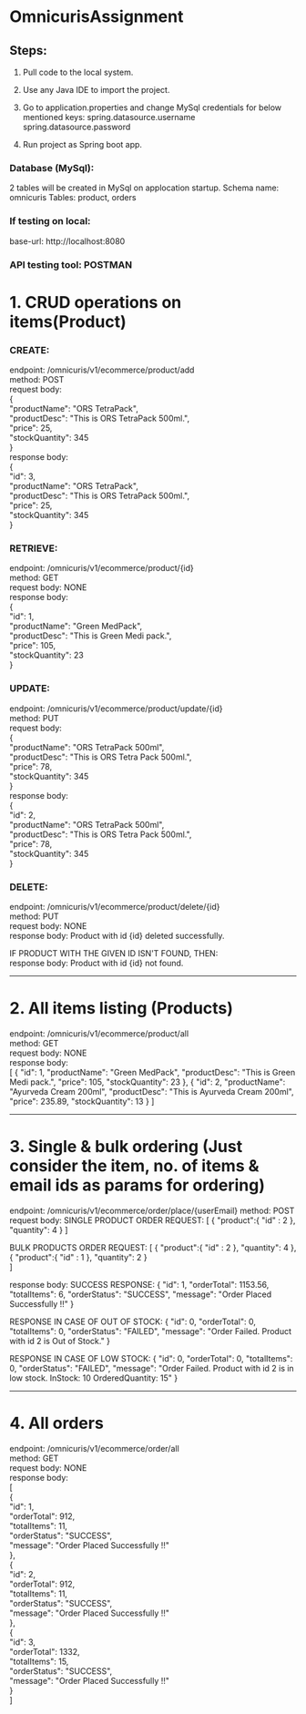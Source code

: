 # OmnicurisAssignment

## Steps:
1) Pull code to the local system.

2) Use any Java IDE to import the project.

3) Go to application.properties and change MySql credentials for below mentioned keys:
spring.datasource.username
spring.datasource.password

4) Run project as Spring boot app.

### Database (MySql):
2 tables will be created in MySql on applocation startup.
Schema name: omnicuris
Tables: product, orders

### If testing on local: 
base-url: http://localhost:8080

### API testing tool: POSTMAN

# 1.    CRUD operations on items(Product)

### CREATE: 
endpoint: /omnicuris/v1/ecommerce/product/add <br/>
method: POST    <br/>
request body:   <br/>
{               <br/>
    "productName": "ORS TetraPack",  <br/>
    "productDesc": "This is ORS TetraPack 500ml.",  <br/>
    "price": 25,   <br/>
    "stockQuantity": 345   <br/>
}   <br/>
response body:   <br/>
{   <br/>
    "id": 3,   <br/>
    "productName": "ORS TetraPack",    <br/>
    "productDesc": "This is ORS TetraPack 500ml.",   <br/>
    "price": 25,     <br/>
    "stockQuantity": 345   <br/>
} <br/>


### RETRIEVE:
endpoint: /omnicuris/v1/ecommerce/product/{id}     <br/>
method: GET    <br/>
request body: NONE    <br/>
response body:   <br/>
{    <br/>
    "id": 1,   <br/>
    "productName": "Green MedPack",   <br/>
    "productDesc": "This is Green Medi pack.",    <br/>
    "price": 105,    <br/>
    "stockQuantity": 23    <br/>
}

### UPDATE:
endpoint: /omnicuris/v1/ecommerce/product/update/{id}    <br/>
method: PUT    <br/>
request body:    <br/>
{    <br/>
       "productName": "ORS TetraPack 500ml",    <br/>
        "productDesc": "This is ORS Tetra Pack 500ml.",    <br/>
        "price": 78,    <br/>
        "stockQuantity": 345    <br/>
}    <br/>
response body:   <br/>
{    <br/>
    "id": 2,   <br/>
    "productName": "ORS TetraPack 500ml",    <br/>
    "productDesc": "This is ORS Tetra Pack 500ml.",    <br/>
    "price": 78,   <br/>
    "stockQuantity": 345    <br/>
}


### DELETE:
endpoint: /omnicuris/v1/ecommerce/product/delete/{id}   <br/>
method: PUT    <br/>
request body: NONE     <br/>
response body: Product with id {id} deleted successfully.   <br/>


IF PRODUCT WITH THE GIVEN ID ISN'T FOUND, THEN:  <br/>
response body: Product with id {id} not found.  <br/>

-------------------------------------------------------------------------------------------------------------
# 2.    All items listing (Products)

endpoint: /omnicuris/v1/ecommerce/product/all     <br/>
method: GET    <br/>
request body: NONE    <br/>
response body:   <br/>
[
    {
        "id": 1,
        "productName": "Green MedPack",
        "productDesc": "This is Green Medi pack.",
        "price": 105,
        "stockQuantity": 23
    },
    {
        "id": 2,
        "productName": "Ayurveda Cream 200ml",
        "productDesc": "This is Ayurveda Cream 200ml",
        "price": 235.89,
        "stockQuantity": 13
    }
]

--------------------------------------------------------------------------------------------------------------

# 3.    Single & bulk ordering (Just consider the item, no. of items & email ids as params for ordering)

endpoint: /omnicuris/v1/ecommerce/order/place/{userEmail}
method: POST
request body: 
SINGLE PRODUCT ORDER REQUEST:
[
{
	"product":{
		"id" : 2
	},
	"quantity": 4
}
]

BULK PRODUCTS ORDER REQUEST:
[
{
	"product":{
		"id" : 2
	},
	"quantity": 4
},
{
	"product":{
		"id" : 1
	},
	"quantity": 2
}	
]

response body:
SUCCESS RESPONSE:
{
    "id": 1,
    "orderTotal": 1153.56,
    "totalItems": 6,
    "orderStatus": "SUCCESS",
    "message": "Order Placed Successfully !!"
}

RESPONSE IN CASE OF OUT OF STOCK:
{
    "id": 0,
    "orderTotal": 0,
    "totalItems": 0,
    "orderStatus": "FAILED",
    "message": "Order Failed. Product with id 2 is Out of Stock."
}

RESPONSE IN CASE OF LOW STOCK:
{
    "id": 0,
    "orderTotal": 0,
    "totalItems": 0,
    "orderStatus": "FAILED",
    "message": "Order Failed. Product with id 2 is in low stock. InStock: 10 OrderedQuantity: 15"
}

-------------------------------------------------------------------------------------------------------------
# 4.    All orders

endpoint: /omnicuris/v1/ecommerce/order/all   <br/>
method: GET   <br/>
request body: NONE   <br/>
response body:   <br/>
[   <br/>
    {   <br/>
        "id": 1,     <br/>
        "orderTotal": 912,     <br/>
        "totalItems": 11,    <br/>
        "orderStatus": "SUCCESS",     <br/>
        "message": "Order Placed Successfully !!"    <br/>
    },   <br/>
    {   <br/>
        "id": 2,    <br/>
        "orderTotal": 912,    <br/>
        "totalItems": 11,     <br/>
        "orderStatus": "SUCCESS",     <br/>
        "message": "Order Placed Successfully !!"   <br/>
    },   <br/>
    {   <br/>
        "id": 3,     <br/>
        "orderTotal": 1332,   <br/>
        "totalItems": 15,   <br/>
        "orderStatus": "SUCCESS",     <br/>
        "message": "Order Placed Successfully !!"    <br/>
    }   <br/>
]  <br/>
